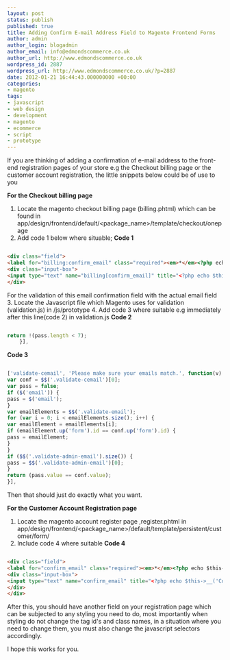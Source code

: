```yaml
---
layout: post
status: publish
published: true
title: Adding Confirm E-mail Address Field to Magento Frontend Forms
author: admin
author_login: blogadmin
author_email: info@edmondscommerce.co.uk
author_url: http://www.edmondscommerce.co.uk
wordpress_id: 2887
wordpress_url: http://www.edmondscommerce.co.uk/?p=2887
date: 2012-01-21 16:44:43.000000000 +00:00
categories:
- magento
tags:
- javascript
- web design
- development
- magento
- ecommerce
- script
- prototype
---
```

If you are thinking of adding a confirmation of e-mail address to the front-end registration pages of your store e.g the Checkout billing page or the customer account registration, the little snippets below could be of use to you

<strong>For the Checkout billing page</strong>
1. Locate the magento checkout billing page (billing.phtml) which can be found in  app/design/frontend/default/<package_name>/template/checkout/onepage
2. Add code 1 below where situable;
<strong>Code 1</strong>
```html

<div class="field">
<label for="billing:confirm_email" class="required"><em>*</em><?php echo $this->__('Confirm Email Address') ?></label>
<div class="input-box">
<input type="text" name="billing[confirm_email]" title="<?php echo $this->__('Confirm Email') ?>" id="billing:confirm_email" class="input-text required-entry validate-cemail" />
</div>

```
For the validation of this email confirmation field with the actual email field
3. Locate the Javascript file which Magento uses for validation (validation.js) in /js/prototype
4. Add code 3 where suitable e.g immediately after this line(code 2) in validation.js
<strong>Code 2</strong>
```javascript

return !(pass.length < 7);
    }],

```

<strong>Code 3</strong>
```javascript

['validate-cemail', 'Please make sure your emails match.', function(v) {
var conf = $$('.validate-cemail')[0];
var pass = false;
if ($('email')) {
pass = $('email');
}
var emailElements = $$('.validate-email');
for (var i = 0; i < emailElements.size(); i++) {
var emailElement = emailElements[i];
if (emailElement.up('form').id == conf.up('form').id) {
pass = emailElement;
}
}
if ($$('.validate-admin-email').size()) {
pass = $$('.validate-admin-email')[0];
}
return (pass.value == conf.value);
}],

```

Then that should just do exactly what you want.

<strong>For the Customer Account Registration page</strong>

1. Locate the magento account register page ,register.phtml in 
app/design/frontend/<package_name>/default/template/persistent/customer/form/
2. Include code 4 where suitable
<strong>Code 4</strong>
```html

<div class="field">
<label for="confirm_email" class="required"><em>*</em><?php echo $this->__('Confirm Email Address') ?></label>
<div class="input-box">
<input type="text" name="confirm_email" title="<?php echo $this->__('Confirm Email') ?>" id="confirm_email" class="input-text required-entry validate-cemail" />
</div>
</div>

```

After this, you should have another field on your registration page which can be subjected to any styling you need to do, most importantly when styling do not change the tag id's and class names, in a situation where you need to change them, you must also change the javascript selectors accordingly.

I hope this works for you.
